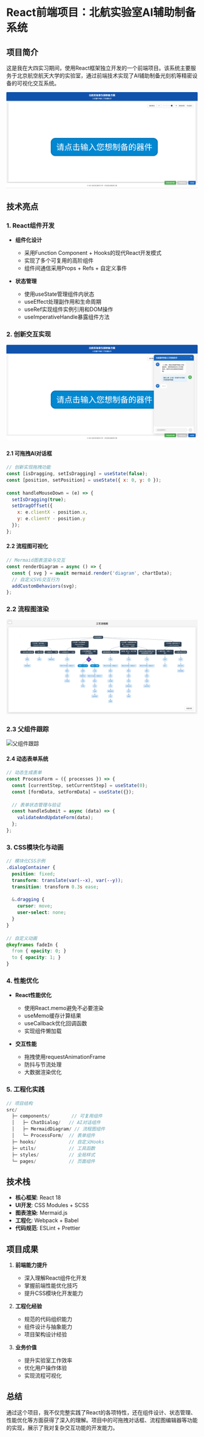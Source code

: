# React前端项目：北航实验室AI辅助制备系统

## 项目简介

这是我在大四实习期间，使用React框架独立开发的一个前端项目。该系统主要服务于北京航空航天大学的实验室，通过前端技术实现了AI辅助制备光刻机等精密设备的可视化交互系统。

![主页预备页面](./images/主页预备页面.png)

## 技术亮点

### 1. React组件开发

- **组件化设计**
  - 采用Function Component + Hooks的现代React开发模式
  - 实现了多个可复用的高阶组件
  - 组件间通信采用Props + Refs + 自定义事件

- **状态管理**
  - 使用useState管理组件内状态
  - useEffect处理副作用和生命周期
  - useRef实现组件实例引用和DOM操作
  - useImperativeHandle暴露组件方法

### 2. 创新交互实现

![AI对话弹窗可拖拽](./images/AI对话弹窗可拖拽.png)

#### 2.1 可拖拽AI对话框
```jsx
// 创新实现拖拽功能
const [isDragging, setIsDragging] = useState(false);
const [position, setPosition] = useState({ x: 0, y: 0 });

const handleMouseDown = (e) => {
  setIsDragging(true);
  setDragOffset({
    x: e.clientX - position.x,
    y: e.clientY - position.y
  });
};
```

#### 2.2 流程图可视化
```jsx
// Mermaid图表渲染与交互
const renderDiagram = async () => {
  const { svg } = await mermaid.render('diagram', chartData);
  // 自定义SVG交互行为
  addCustomBehaviors(svg);
};
```

### 2.2 流程图渲染

![流程图渲染](./images/流程图渲染.png)

### 2.3 父组件跟踪

![父组件跟踪](./images/父组件跟踪.png)

#### 2.4 动态表单系统
```jsx
// 动态生成表单
const ProcessForm = ({ processes }) => {
  const [currentStep, setCurrentStep] = useState(0);
  const [formData, setFormData] = useState({});
  
  // 表单状态管理与验证
  const handleSubmit = async (data) => {
    validateAndUpdateForm(data);
  };
};
```

### 3. CSS模块化与动画

```scss
// 模块化CSS示例
.dialogContainer {
  position: fixed;
  transform: translate(var(--x), var(--y));
  transition: transform 0.3s ease;
  
  &.dragging {
    cursor: move;
    user-select: none;
  }
}

// 自定义动画
@keyframes fadeIn {
  from { opacity: 0; }
  to { opacity: 1; }
}
```

### 4. 性能优化

- **React性能优化**
  - 使用React.memo避免不必要渲染
  - useMemo缓存计算结果
  - useCallback优化回调函数
  - 实现组件懒加载

- **交互性能**
  - 拖拽使用requestAnimationFrame
  - 防抖与节流处理
  - 大数据渲染优化

### 5. 工程化实践

```jsx
// 项目结构
src/
  ├─ components/        // 可复用组件
  │   ├─ ChatDialog/   // AI对话组件
  │   ├─ MermaidDiagram/ // 流程图组件
  │   └─ ProcessForm/  // 表单组件
  ├─ hooks/            // 自定义Hooks
  ├─ utils/            // 工具函数
  ├─ styles/           // 全局样式
  └─ pages/            // 页面组件
```

## 技术栈

- **核心框架**: React 18
- **UI开发**: CSS Modules + SCSS
- **图表渲染**: Mermaid.js
- **工程化**: Webpack + Babel
- **代码规范**: ESLint + Prettier

## 项目成果

1. **前端能力提升**
   - 深入理解React组件化开发
   - 掌握前端性能优化技巧
   - 提升CSS模块化开发能力

2. **工程化经验**
   - 规范的代码组织能力
   - 组件设计与抽象能力
   - 项目架构设计经验

3. **业务价值**
   - 提升实验室工作效率
   - 优化用户操作体验
   - 实现流程可视化

## 总结

通过这个项目，我不仅完整实践了React的各项特性，还在组件设计、状态管理、性能优化等方面获得了深入的理解。项目中的可拖拽对话框、流程图编辑器等功能的实现，展示了我对复杂交互功能的开发能力。
